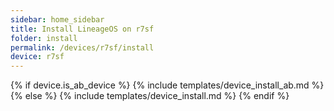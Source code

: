 ```yaml
---
sidebar: home_sidebar
title: Install LineageOS on r7sf
folder: install
permalink: /devices/r7sf/install
device: r7sf
---
```

{% if device.is_ab_device %}
{% include templates/device_install_ab.md %}
{% else %}
{% include templates/device_install.md %}
{% endif %}
